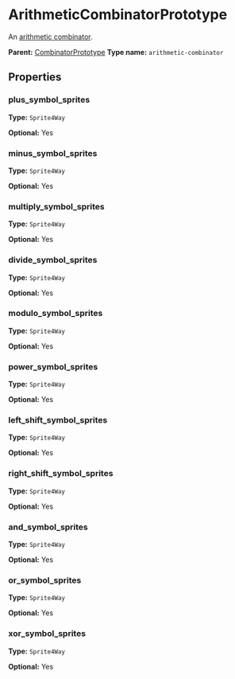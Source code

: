 # ArithmeticCombinatorPrototype

An [arithmetic combinator](https://wiki.factorio.com/Arithmetic_combinator).

**Parent:** [CombinatorPrototype](CombinatorPrototype.md)
**Type name:** `arithmetic-combinator`

## Properties

### plus_symbol_sprites

**Type:** `Sprite4Way`

**Optional:** Yes

### minus_symbol_sprites

**Type:** `Sprite4Way`

**Optional:** Yes

### multiply_symbol_sprites

**Type:** `Sprite4Way`

**Optional:** Yes

### divide_symbol_sprites

**Type:** `Sprite4Way`

**Optional:** Yes

### modulo_symbol_sprites

**Type:** `Sprite4Way`

**Optional:** Yes

### power_symbol_sprites

**Type:** `Sprite4Way`

**Optional:** Yes

### left_shift_symbol_sprites

**Type:** `Sprite4Way`

**Optional:** Yes

### right_shift_symbol_sprites

**Type:** `Sprite4Way`

**Optional:** Yes

### and_symbol_sprites

**Type:** `Sprite4Way`

**Optional:** Yes

### or_symbol_sprites

**Type:** `Sprite4Way`

**Optional:** Yes

### xor_symbol_sprites

**Type:** `Sprite4Way`

**Optional:** Yes

